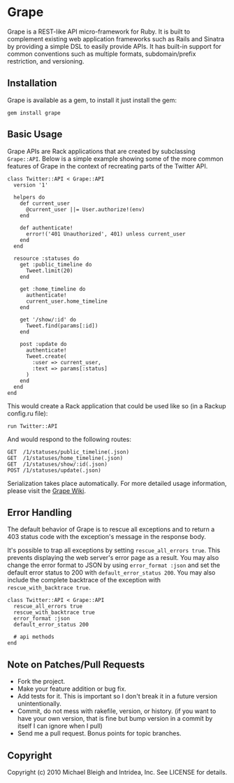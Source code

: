 # Grape

Grape is a REST-like API micro-framework for Ruby. It is built to complement existing web application frameworks such as Rails and Sinatra by providing a simple DSL to easily provide APIs. It has built-in support for common conventions such as multiple formats, subdomain/prefix restriction, and versioning.

## Installation

Grape is available as a gem, to install it just install the gem:

    gem install grape
    
## Basic Usage

Grape APIs are Rack applications that are created by subclassing `Grape::API`. Below is a simple example showing some of the more common features of Grape in the context of recreating parts of the Twitter API.

    class Twitter::API < Grape::API
      version '1'
      
      helpers do
        def current_user
          @current_user ||= User.authorize!(env)
        end
        
        def authenticate!
          error!('401 Unauthorized', 401) unless current_user
        end
      end
      
      resource :statuses do
        get :public_timeline do
          Tweet.limit(20)
        end
      
        get :home_timeline do
          authenticate!
          current_user.home_timeline
        end
        
        get '/show/:id' do
          Tweet.find(params[:id])
        end
        
        post :update do
          authenticate!
          Tweet.create(
            :user => current_user,
            :text => params[:status]
          )
        end
      end
    end
    
This would create a Rack application that could be used like so (in a Rackup config.ru file):

    run Twitter::API
    
And would respond to the following routes:

    GET  /1/statuses/public_timeline(.json)
    GET  /1/statuses/home_timeline(.json)
    GET  /1/statuses/show/:id(.json)
    POST /1/statuses/update(.json)
    
Serialization takes place automatically. For more detailed usage information, please visit the [Grape Wiki](http://github.com/intridea/grape/wiki).
    
## Error Handling

The default behavior of Grape is to rescue all exceptions and to return a 403 status code with the exception's message in the response body. 

It's possible to trap all exceptions by setting `rescue_all_errors true`. This prevents displaying the web server's error page as a result. You may also change the error format to JSON by using `error_format :json` and set the default error status to 200 with `default_error_status 200`. You may also include the complete backtrace of the exception with `rescue_with_backtrace true`.

    class Twitter::API < Grape::API
      rescue_all_errors true
      rescue_with_backtrace true
      error_format :json
      default_error_status 200

      # api methods
    end

## Note on Patches/Pull Requests
 
* Fork the project.
* Make your feature addition or bug fix.
* Add tests for it. This is important so I don't break it in a future version unintentionally.
* Commit, do not mess with rakefile, version, or history. (if you want to have your own version, that is fine but bump version in a commit by itself I can ignore when I pull)
* Send me a pull request. Bonus points for topic branches.

## Copyright

Copyright (c) 2010 Michael Bleigh and Intridea, Inc. See LICENSE for details.
